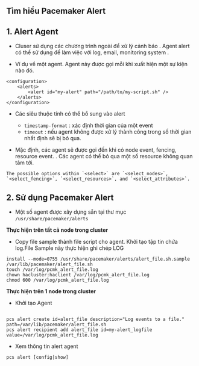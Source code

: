 
## Tìm hiểu Pacemaker Alert 


## 1. Alert Agent
- Cluser sử dụng các chương trình ngoài để xử lý cảnh báo . Agent alert có thể sử dụng để làm việc với log, email, monitoring system . 

- Ví dụ về một agent. Agent này được gọi mỗi khi xuất hiện một sự kiện nào đó. 
```
<configuration>
    <alerts>
        <alert id="my-alert" path="/path/to/my-script.sh" />
    </alerts>
</configuration>
```

- Các siêu thuộc tính có thể bổ sung vào alert 
	- `timestamp-format` : xác định thời gian của một event
	- `timeout` : nếu agent không được xử lý thành công trong số thời gian nhất định sẽ bị bỏ qua. 

- Mặc định, các agent sẽ được gọi đến khi có node event, fencing, resource event. . Các agent có thể bỏ qua một số resource không quan tâm tới.
```
The possible options within `<select>` are `<select_nodes>`, `<select_fencing>`, `<select_resources>`, and `<select_attributes>`.
```

## 2. Sử dụng Pacemaker Alert

- Một số agent được xây dựng sẵn tại thư mục `/usr/share/pacemaker/alerts`

**Thực hiện trên tất cả node trong cluster**

- Copy file sample thành file script cho agent. Khởi tạo tập tin chứa log.File Sample này thực hiện ghi chép LOG
```
install --mode=0755 /usr/share/pacemaker/alerts/alert_file.sh.sample /var/lib/pacemaker/alert_file.sh
touch /var/log/pcmk_alert_file.log
chown hacluster:haclient /var/log/pcmk_alert_file.log
chmod 600 /var/log/pcmk_alert_file.log 
```

**Thực hiện trên  1 node trong cluster**

- Khởi tạo Agent
```

pcs alert create id=alert_file description="Log events to a file." path=/var/lib/pacemaker/alert_file.sh 
pcs alert recipient add alert_file id=my-alert_logfile value=/var/log/pcmk_alert_file.log 
```

- Xem thông tin alert agent
```
pcs alert [config|show]
```

